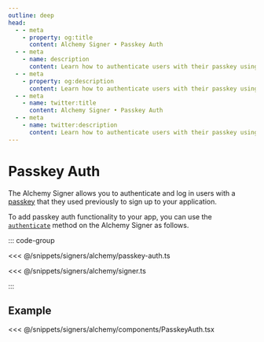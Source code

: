 ```yaml
---
outline: deep
head:
  - - meta
    - property: og:title
      content: Alchemy Signer • Passkey Auth
  - - meta
    - name: description
      content: Learn how to authenticate users with their passkey using the Alchemy Signer
  - - meta
    - property: og:description
      content: Learn how to authenticate users with their passkey using the Alchemy Signer
  - - meta
    - name: twitter:title
      content: Alchemy Signer • Passkey Auth
  - - meta
    - name: twitter:description
      content: Learn how to authenticate users with their passkey using the Alchemy Signer
---
```


# Passkey Auth

The Alchemy Signer allows you to authenticate and log in users with a [passkey](https://accountkit.alchemy.com/resources/terms.html#passkey) that they used previously to sign up to your application.

To add passkey auth functionality to your app, you can use the [`authenticate`](/packages/aa-alchemy/signer/authenticate.html#parameters) method on the Alchemy Signer as follows.

::: code-group

<<< @/snippets/signers/alchemy/passkey-auth.ts

<<< @/snippets/signers/alchemy/signer.ts

:::

## Example

<<< @/snippets/signers/alchemy/components/PasskeyAuth.tsx
